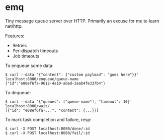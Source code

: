 # emq

Tiny message queue server over HTTP.
Primarily an excuse for me to learn net/http.

Features:

 - Retries
 - Per-dispatch timeouts
 - Job timeouts

To enqueue some data:

    $ curl --data '{"content": {"custom payload": "goes here"}}' localhost:8080/enqueue/queue-name
    {"id":"e08ef6fa-9612-4a10-abed-3aab4fe337b4"}

To dequeue:

    $ curl --data '{"queues": ["queue-name"], "timeout": 10}' localhost:8080/wait/
    [{"id": "e08ef6fa-...", "content": {...}}]


To mark task completion and failure, resp:

    $ curl -X POST localhost:8080/done/:id
    $ curl -X POST localhost:8080/fail/:id
